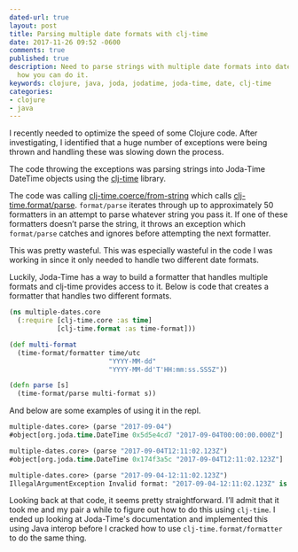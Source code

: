 ```yaml
---
dated-url: true
layout: post
title: Parsing multiple date formats with clj-time
date: 2017-11-26 09:52 -0600
comments: true
published: true
description: Need to parse strings with multiple date formats into dates? Here is
  how you can do it.
keywords: clojure, java, joda, jodatime, joda-time, date, clj-time
categories:
- clojure
- java
---
```


I recently needed to optimize the speed of some Clojure code.
After investigating, I identified that a huge number of exceptions were being thrown and handling these was slowing down the process.

The code throwing the exceptions was parsing strings into Joda-Time DateTime objects using the [clj-time](https://github.com/clj-time/clj-time) library.

The code was calling [clj-time.coerce/from-string](https://github.com/clj-time/clj-time/blob/cce58248937bc05452ebfc8b65134961227a554e/src/clj_time/coerce.clj#L33-L38) which calls [clj-time.format/parse](https://github.com/clj-time/clj-time/blob/cce58248937bc05452ebfc8b65134961227a554e/src/clj_time/format.clj#L156-L165).
`format/parse` iterates through up to approximately 50 formatters in an attempt to parse whatever string you pass it.
If one of these formatters doesn’t parse the string, it throws an exception which `format/parse` catches and ignores before attempting the next formatter.

This was pretty wasteful.
This was especially wasteful in the code I was working in since it only needed to handle two different date formats.

Luckily, Joda-Time has a way to build a formatter that handles multiple formats and clj-time provides access to it.
Below is code that creates a formatter that handles two different formats.

```clojure
(ns multiple-dates.core
  (:require [clj-time.core :as time]
            [clj-time.format :as time-format]))

(def multi-format
  (time-format/formatter time/utc
                         "YYYY-MM-dd"
                         "YYYY-MM-dd'T'HH:mm:ss.SSSZ"))

(defn parse [s]
  (time-format/parse multi-format s))
```

And below are some examples of using it in the repl.

```clojure
multiple-dates.core> (parse "2017-09-04")
#object[org.joda.time.DateTime 0x5d5e4cd7 "2017-09-04T00:00:00.000Z"]

multiple-dates.core> (parse "2017-09-04T12:11:02.123Z")
#object[org.joda.time.DateTime 0x174f3a5c "2017-09-04T12:11:02.123Z"]

multiple-dates.core> (parse "2017-09-04-12:11:02.123Z")
IllegalArgumentException Invalid format: "2017-09-04-12:11:02.123Z" is malformed at "-12:11:02.123Z"  org.joda.time.format.DateTimeFormatter.parseDateTime (DateTimeFormatter.java:945)
```

Looking back at that code, it seems pretty straightforward.
I’ll admit that it took me and my pair a while to figure out how to do this using `clj-time`.
I ended up looking at Joda-Time's documentation and implemented this using Java interop before I cracked how to use `clj-time.format/formatter` to do the same thing.